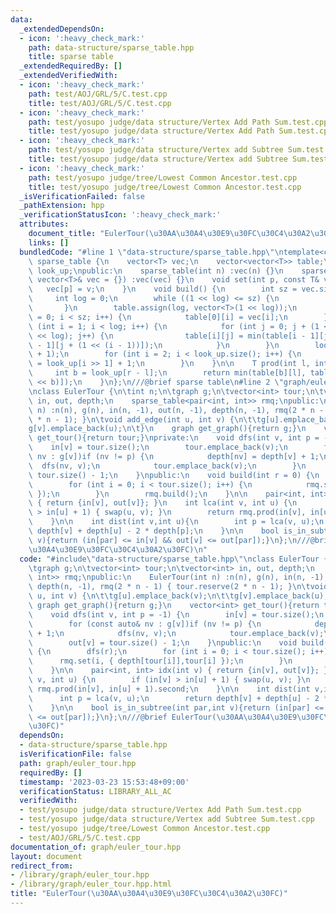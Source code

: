```yaml
---
data:
  _extendedDependsOn:
  - icon: ':heavy_check_mark:'
    path: data-structure/sparse_table.hpp
    title: sparse table
  _extendedRequiredBy: []
  _extendedVerifiedWith:
  - icon: ':heavy_check_mark:'
    path: test/AOJ/GRL/5/C.test.cpp
    title: test/AOJ/GRL/5/C.test.cpp
  - icon: ':heavy_check_mark:'
    path: test/yosupo judge/data structure/Vertex Add Path Sum.test.cpp
    title: test/yosupo judge/data structure/Vertex Add Path Sum.test.cpp
  - icon: ':heavy_check_mark:'
    path: test/yosupo judge/data structure/Vertex add Subtree Sum.test.cpp
    title: test/yosupo judge/data structure/Vertex add Subtree Sum.test.cpp
  - icon: ':heavy_check_mark:'
    path: test/yosupo judge/tree/Lowest Common Ancestor.test.cpp
    title: test/yosupo judge/tree/Lowest Common Ancestor.test.cpp
  _isVerificationFailed: false
  _pathExtension: hpp
  _verificationStatusIcon: ':heavy_check_mark:'
  attributes:
    document_title: "EulerTour(\u30AA\u30A4\u30E9\u30FC\u30C4\u30A2\u30FC)"
    links: []
  bundledCode: "#line 1 \"data-structure/sparse_table.hpp\"\ntemplate<class T>\nclass\
    \ sparse_table {\n    vector<T> vec;\n    vector<vector<T>> table;\n    vector<int>\
    \ look_up;\npublic:\n    sparse_table(int n) :vec(n) {}\n    sparse_table(const\
    \ vector<T>& vec = {}) :vec(vec) {}\n    void set(int p, const T& v) {\n     \
    \   vec[p] = v;\n    }\n    void build() {\n        int sz = vec.size();\n   \
    \     int log = 0;\n        while ((1 << log) <= sz) {\n            log++;\n \
    \       }\n        table.assign(log, vector<T>(1 << log));\n        for (int i\
    \ = 0; i < sz; i++) {\n            table[0][i] = vec[i];\n        }\n        for\
    \ (int i = 1; i < log; i++) {\n            for (int j = 0; j + (1 << i) <= (1\
    \ << log); j++) {\n                table[i][j] = min(table[i - 1][j], table[i\
    \ - 1][j + (1 << (i - 1))]);\n            }\n        }\n        look_up.resize(sz\
    \ + 1);\n        for (int i = 2; i < look_up.size(); i++) {\n            look_up[i]\
    \ = look_up[i >> 1] + 1;\n        }\n    }\n\n    T prod(int l, int r) {\n   \
    \     int b = look_up[r - l];\n        return min(table[b][l], table[b][r - (1\
    \ << b)]);\n    }\n};\n///@brief sparse table\n#line 2 \"graph/euler_tour.hpp\"\
    \nclass EulerTour {\n\tint n;\n\tgraph g;\n\tvector<int> tour;\n\tvector<int>\
    \ in, out, depth;\n    sparse_table<pair<int, int>> rmq;\npublic:\n    EulerTour(int\
    \ n) :n(n), g(n), in(n, -1), out(n, -1), depth(n, -1), rmq(2 * n - 1) { tour.reserve(2\
    \ * n - 1); }\n\tvoid add_edge(int u, int v) {\n\t\tg[u].emplace_back(v);\n\t\t\
    g[v].emplace_back(u);\n\t}\n    graph get_graph(){return g;}\n    vector<int>\
    \ get_tour(){return tour;}\nprivate:\n    void dfs(int v, int p = -1) {\n    \
    \    in[v] = tour.size();\n        tour.emplace_back(v);\n        for (const auto&\
    \ nv : g[v])if (nv != p) {\n            depth[nv] = depth[v] + 1;\n          \
    \  dfs(nv, v);\n            tour.emplace_back(v);\n        }\n        out[v] =\
    \ tour.size() - 1;\n    }\npublic:\n    void build(int r = 0) {\n        dfs(r);\n\
    \        for (int i = 0; i < tour.size(); i++) {\n            rmq.set(i, { depth[tour[i]],tour[i]\
    \ });\n        }\n        rmq.build();\n    }\n\n    pair<int, int> idx(int v)\
    \ { return {in[v], out[v]}; }\n    int lca(int v, int u) {\n        if (in[v]\
    \ > in[u] + 1) { swap(u, v); }\n        return rmq.prod(in[v], in[u] + 1).second;\n\
    \    }\n\n    int dist(int v,int u){\n        int p = lca(v, u);\n        return\
    \ depth[v] + depth[u] - 2 * depth[p];\n    }\n\n    bool is_in_subtree(int par,int\
    \ v){return (in[par] <= in[v] && out[v] <= out[par]);}\n};\n///@brief EulerTour(\u30AA\
    \u30A4\u30E9\u30FC\u30C4\u30A2\u30FC)\n"
  code: "#include\"data-structure/sparse_table.hpp\"\nclass EulerTour {\n\tint n;\n\
    \tgraph g;\n\tvector<int> tour;\n\tvector<int> in, out, depth;\n    sparse_table<pair<int,\
    \ int>> rmq;\npublic:\n    EulerTour(int n) :n(n), g(n), in(n, -1), out(n, -1),\
    \ depth(n, -1), rmq(2 * n - 1) { tour.reserve(2 * n - 1); }\n\tvoid add_edge(int\
    \ u, int v) {\n\t\tg[u].emplace_back(v);\n\t\tg[v].emplace_back(u);\n\t}\n   \
    \ graph get_graph(){return g;}\n    vector<int> get_tour(){return tour;}\nprivate:\n\
    \    void dfs(int v, int p = -1) {\n        in[v] = tour.size();\n        tour.emplace_back(v);\n\
    \        for (const auto& nv : g[v])if (nv != p) {\n            depth[nv] = depth[v]\
    \ + 1;\n            dfs(nv, v);\n            tour.emplace_back(v);\n        }\n\
    \        out[v] = tour.size() - 1;\n    }\npublic:\n    void build(int r = 0)\
    \ {\n        dfs(r);\n        for (int i = 0; i < tour.size(); i++) {\n      \
    \      rmq.set(i, { depth[tour[i]],tour[i] });\n        }\n        rmq.build();\n\
    \    }\n\n    pair<int, int> idx(int v) { return {in[v], out[v]}; }\n    int lca(int\
    \ v, int u) {\n        if (in[v] > in[u] + 1) { swap(u, v); }\n        return\
    \ rmq.prod(in[v], in[u] + 1).second;\n    }\n\n    int dist(int v,int u){\n  \
    \      int p = lca(v, u);\n        return depth[v] + depth[u] - 2 * depth[p];\n\
    \    }\n\n    bool is_in_subtree(int par,int v){return (in[par] <= in[v] && out[v]\
    \ <= out[par]);}\n};\n///@brief EulerTour(\u30AA\u30A4\u30E9\u30FC\u30C4\u30A2\
    \u30FC)"
  dependsOn:
  - data-structure/sparse_table.hpp
  isVerificationFile: false
  path: graph/euler_tour.hpp
  requiredBy: []
  timestamp: '2023-03-23 15:53:48+09:00'
  verificationStatus: LIBRARY_ALL_AC
  verifiedWith:
  - test/yosupo judge/data structure/Vertex Add Path Sum.test.cpp
  - test/yosupo judge/data structure/Vertex add Subtree Sum.test.cpp
  - test/yosupo judge/tree/Lowest Common Ancestor.test.cpp
  - test/AOJ/GRL/5/C.test.cpp
documentation_of: graph/euler_tour.hpp
layout: document
redirect_from:
- /library/graph/euler_tour.hpp
- /library/graph/euler_tour.hpp.html
title: "EulerTour(\u30AA\u30A4\u30E9\u30FC\u30C4\u30A2\u30FC)"
---
```

